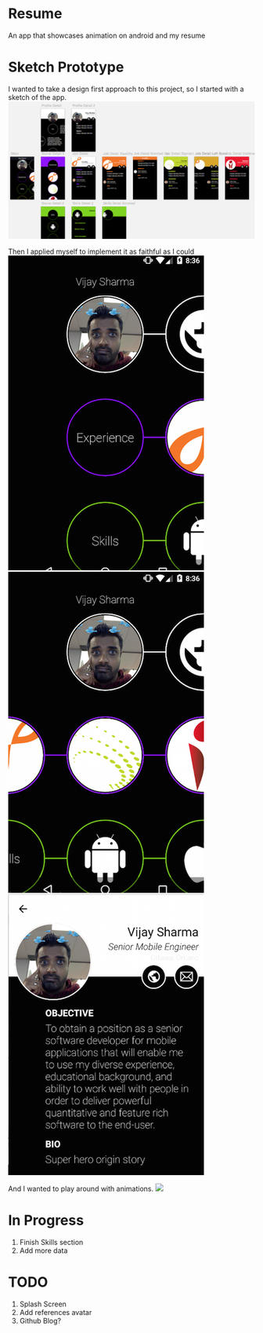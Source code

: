 Resume
======
An app that showcases animation on android and my resume

Sketch Prototype
================
I wanted to take a design first approach to this project, so I started with a sketch of the app.
![](images/sketch.png)

Then I applied myself to implement it as faithful as I could
![](images/resume_1.png)
![](images/resume_2.png)
![](images/resume_3.png)

And I wanted to play around with animations.
![](images/resume.gif)

In Progress
===========
1. Finish Skills section
  1. Add more data

TODO
====
1. Splash Screen
1. Add references avatar
1. Github Blog?

